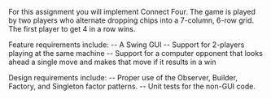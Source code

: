 For this assignment you will implement Connect Four. The game is played by two players who alternate dropping chips into a 7-column, 6-row grid. The first player to get 4 in a row wins.

Feature requirements include: -- A Swing GUI -- Support for 2-players playing at the same machine -- Support for a computer opponent that looks ahead a single move and makes that move if it results in a win

Design requirements include: -- Proper use of the Observer, Builder, Factory, and Singleton factor patterns. -- Unit tests for the non-GUI code.
